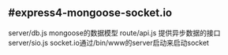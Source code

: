 #express4-mongoose-socket.io
---------
server/db.js mongoose的数据模型
route/api.js 提供异步数据的接口
server/sio.js socket.io通过/bin/www的server启动来启动socket
